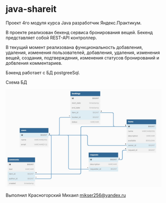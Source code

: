 # java-shareit
Проект 4го модуля курса Java разработчик Яндекс.Практикум.

В проекте реализован бекенд сервиса бронирования вещей. Бекенд представляет собой REST-API контроллер.

В текущий момент реализована функциональность добавления, удаления, изменения пользователей, добавления, удаления,
изменения вещей, создания, подтверждения, изменения статусов бронирований и добвления комментариев.

Бэкенд работает с БД postgreeSql. 

Схема БД

![This is an image](src/main/resources/shareItDB.jpg)

Выполнил Красногорский Михаил mikser256@yandex.ru

